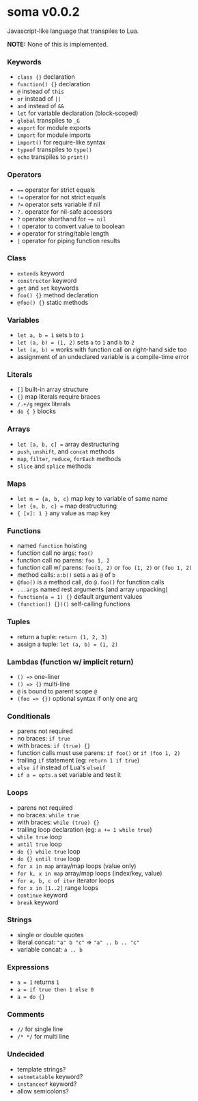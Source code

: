 # soma v0.0.2

Javascript-like language that transpiles to Lua.

**NOTE:** None of this is implemented.

### Keywords
- `class {}` declaration
- `function() {}` declaration
- `@` instead of `this`
- `or` instead of `||`
- `and` instead of `&&`
- `let` for variable declaration (block-scoped)
- `global` transpiles to `_G`
- `export` for module exports
- `import` for module imports
- `import()` for require-like syntax
- `typeof` transpiles to `type()`
- `echo` transpiles to `print()`

### Operators
- `==` operator for strict equals
- `!=` operator for not strict equals
- `?=` operator sets variable if nil
- `?.` operator for nil-safe accessors
- `?` operator shorthand for `~= nil`
- `!` operator to convert value to boolean
- `#` operator for string/table length
- `|` operator for piping function results

### Class
- `extends` keyword
- `constructor` keyword
- `get` and `set` keywords
- `foo() {}` method declaration
- `@foo() {}` static methods

### Variables
- `let a, b = 1` sets `b` to `1`
- `let (a, b) = (1, 2)` sets `a` to `1` and `b` to `2`
- `let (a, b) =` works with function call on right-hand side too
- assignment of an undeclared variable is a compile-time error

### Literals
- `[]` built-in array structure
- `{}` map literals require braces
- `/.+/g` regex literals
- `do { }` blocks

### Arrays
- `let [a, b, c] =` array destructuring
- `push`, `unshift`, and `concat` methods
- `map`, `filter`, `reduce`, `forEach` methods
- `slice` and `splice` methods

### Maps
- `let m = {a, b, c}` map key to variable of same name
- `let {a, b, c} =` map destructuring
- `{ [x]: 1 }` any value as map key

### Functions
- named `function` hoisting
- function call no args: `foo()`
- function call no parens: `foo 1, 2`
- function call w/ parens: `foo(1, 2)` or `foo (1, 2)` or `(foo 1, 2)`
- method calls: `a:b()` sets `a` as `@` of `b`
- `@foo()` is a method call, do `@.foo()` for function calls
- `...args` named rest arguments (and array unpacking)
- `function(a = 1) {}` default argument values
- `(function() {})()` self-calling functions

### Tuples
- return a tuple: `return (1, 2, 3)`
- assign a tuple: `let (a, b) = (1, 2)`

### Lambdas (function w/ implicit return)
- `() =>` one-liner
- `() => {}` multi-line
- `@` is bound to parent scope `@`
- `(foo => {})` optional syntax if only one arg

### Conditionals
- parens not required
- no braces: `if true`
- with braces: `if (true) {}`
- function calls must use parens: `if foo()` or `if (foo 1, 2)`
- trailing `if` statement (eg: `return 1 if true`)
- `else if` instead of Lua's `elseif`
- `if a = opts.a` set variable and test it

### Loops
- parens not required
- no braces: `while true`
- with braces: `while (true) {}`
- trailing loop declaration (eg: `a += 1 while true`)
- `while true` loop
- `until true` loop
- `do {} while true` loop
- `do {} until true` loop
- `for x in map` array/map loops (value only)
- `for k, x in map` array/map loops (index/key, value)
- `for a, b, c of iter` iterator loops
- `for x in [1..2]` range loops
- `continue` keyword
- `break` keyword

### Strings
- single or double quotes
- literal concat: `"a" b "c"` => `"a" .. b .. "c"`
- variable concat: `a .. b`

### Expressions
- `a = 1` returns `1`
- `a = if true then 1 else 0`
- `a = do {}`

### Comments
- `//` for single line
- `/* */` for multi line

### Undecided
- template strings?
- `setmetatable` keyword?
- `instanceof` keyword?
- allow semicolons?

